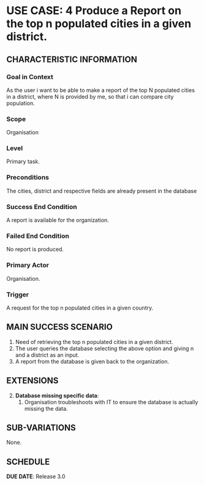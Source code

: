 # USE CASE: 4 Produce a Report on the top n populated cities in a given district.

## CHARACTERISTIC INFORMATION

### Goal in Context

As the user i want to be able to make a report of the top N populated cities in a district, where N is provided by me, so that i can compare city population.

### Scope

Organisation

### Level

Primary task.

### Preconditions

The cities, district and respective fields are already present in the database

### Success End Condition

A report is available for the organization.

### Failed End Condition

No report is produced.

### Primary Actor

Organisation.

### Trigger

A request for the top n populated cities in a given country.

## MAIN SUCCESS SCENARIO

1. Need of retrieving the top n populated cities in a given district.
2. The user queries the database selecting the above option and giving n and a district as an input. 
3. A report from the database is given back to the organization.

## EXTENSIONS

2. **Database missing specific data**:
    1. Organisation troubleshoots with IT to ensure the database is actually missing the data. 
    
## SUB-VARIATIONS

None.

## SCHEDULE

**DUE DATE**: Release 3.0